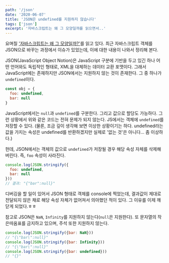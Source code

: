 ```yaml
---
path: '/json'
date: '2020-06-07'
title: 'JSON은 undefined를 지원하지 않습니다'
tags: ['json']
excerpt: '자바스크립트는 왜 그 모양일까를 읽으면서..'
---
```


요며칠 ['자바스크립트는 왜 그 모양일까?'](http://www.yes24.com/Product/Goods/90283410)를 읽고 있다. 최근 자바스크립트 객체를 JSON으로 바꾸는 과정에서 이슈가 있었는데, 이에 대한 내용이 나와서 정리해 본다.

JSON(JavaScript Object Notion)은 JavaScript 구분에 기반을 두고 있긴 하나 어떤 언어와도 독립적인 형태로, XML을 대체하는 데이터 교환 포맷이다. 그래서 JavaScript에는 존재하지만 JSON에서는 지원하지 않는 것이 존재한다. 그 중 하나가 `undefined`이다.

```js
const obj = {
  foo: undefined,
  bar: null
}
```

JavaScript에서는 `null`과 `undefined`를 구분한다. 그리고 값으로 할당도 가능하다. 그런 상황에서 위와 같은 코드는 전혀 문제가 되지 않는다. JS에서는 객체에 `undefined`를 저장할 수 있다. (물론, 조금 깊이 생각해 보면 이상한 상황이기는 하다. undefined라는 값을 가지는 속성은 undefined를 반환하겠지만 실제로 '없는 것'은 아니다... 좀 이상하다.)

헌데, JSON에서는 객체의 값으로 `undefined`가 저장될 경우 해당 속성 자체를 삭제해 버린다. 즉, `foo` 속성이 사라진다.

```js
console.log(JSON.stringify({
  foo: undefined,
  bar: null
}))
// 결과: "{"bar":null}"
```

디버깅을 할 일이 있어서 JSON 형태로 객체를 console에 찍었는데, 결과값이 제대로 전달되지 않은 채로 해당 속성 자체가 없어져서 의아했던 적이 있다. 그 이유를 이제 깨닫게 되었다.ㅎㅎ

참고로 JSON은 `NaN`, `Infinity`를 지원하지 않는다(`null`은 지원한다). 또 문자열의 작은따옴표를 금지하고 있으며, 주석 또한 지원하지 않는다. 

```js
console.log(JSON.stringify({bar: NaN}))
// "{\"bar\":null}"
console.log(JSON.stringify({bar: Infinity}))
// "{\"bar\":null}"
console.log(JSON.stringify({bar: undefined}))
// "{}"
```